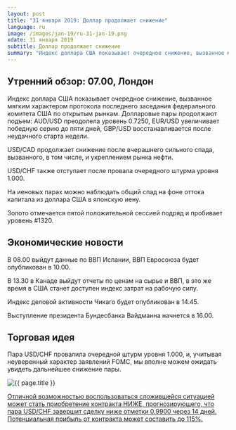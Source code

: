 ```yaml
---
layout: post
title: "31 января 2019: Доллар продолжает снижение"
language: ru
image: /images/jan-19/ru-31-jan-19.png
xdate: 31 января 2019
subtitle: Доллар продолжает снижение
summary: "Индекс доллара США показывает очередное снижение, вызванное мягким характером протокола последнего заседания федерального комитета США по открытым рынкам. Долларовые пары продолжают подъем: AUD/USD преодолела уровень 0.7250, EUR/USD увеличивает победную серию до пяти дней, GBP/USD восстанавливается после неудачного старта недели"
---
```

## Утренний обзор: 07.00, Лондон
 
Индекс доллара США показывает очередное снижение, вызванное мягким характером протокола последнего заседания федерального комитета США по открытым рынкам. Долларовые пары продолжают подъем: AUD/USD преодолела уровень 0.7250, EUR/USD увеличивает победную серию до пяти дней, GBP/USD восстанавливается после неудачного старта недели.

USD/CAD продолжает снижение после вчерашнего сильного спада, вызванного, в том числе, и укреплением рынка нефти.

USD/CHF также отступает после провала очередного штурма уровня 1.000.

На иеновых парах можно наблюдать общий спад на фоне оттока капитала из доллара США в японскую иену.

Золото отмечается пятой положительной сессией подряд и пробивает уровень #1320.
 
## Экономические новости
 
В 08.00 выйдут данные по ВВП Испании, ВВП Евросоюза будет опубликован в 10.00.

В 13.30 в Канаде выйдут отчеты по ценам на сырье и ВВП, в это же время в США станет доступен индекс затрат на рабочую силу.

Индекс деловой активности Чикаго будет опубликован в 14.45.

Выступление президента Бундесбанка Вайдманна начнется в 16.00.
 
## Торговая идея
 
Пара USD/CHF провалила очередной штурм уровня 1.000, и, учитывая неуверенный характер заявлений FOMC, мы вполне можем ожидать увидеть дальнейшее снижение пары.

<img src="{{ site.url }}/images/jan-19/ru-31-jan-19.png" alt="{{ page.title }}"  title="{{ page.title }}">

<a href="%LINK%%?currency=USD&market=forex&underlying=frxUSDCHF&formname=higherlower&duration_amount=14&duration_units=d&amount=10&amount_type=stake&expiry_type=duration&barrier=0.9900" target="_blank" rel="noopener noreferrer nofollow">Отличной возможностью воспользоваться сложившейся ситуацией может стать приобретение контракта НИЖЕ, прогнозирующего, что пара USD/CHF завершит сделку ниже отметки 0.9900 через 14 дней. Потенциальная прибыль от контракта может составить до 115%.</a>
